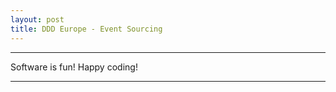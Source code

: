 ```yaml
---
layout: post
title: DDD Europe - Event Sourcing
---
```




------------------------------

Software is fun! Happy coding!

------------------------------

[1]: https://github.com/Elders/RedLock